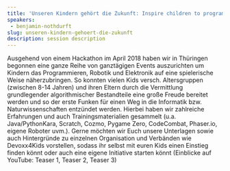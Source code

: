 ```yaml
---
title: 'Unseren Kindern gehört die Zukunft: Inspire children to programming, robotics & engineering!'
speakers:
 - benjamin-nothdurft
slug: unseren-kindern-gehoert-die-zukunft
description: session description
---
```

Ausgehend von einem Hackathon im April 2018 haben wir in Thüringen begonnen eine ganze Reihe von ganztägigen Events auszurichten um Kindern das Programmieren, Robotik und Elektronik auf eine spielerische Weise näherzubringen. So konnten vielen Kids versch. Altersgruppen (zwischen 8-14 Jahren) und ihren Eltern durch die Vermittlung grundlegender algorithmischer Bestandteile eine große Freude bereitet werden und so der erste Funken für einen Weg in die Informatik bzw. Naturwissenschaften entzündet werden. Hierbei haben wir zahlreiche Erfahrungen und auch Trainingsmaterialien gesammelt (u.a. Java/PythonKara, Scratch, Cozmo, Pygame Zero, CodeCombat, Phaser.io, eigene Roboter uvm.). Gerne möchten wir Euch unsere Unterlagen sowie auch Hintergründe zu einzelnen Organisation und Verbänden wie Devoxx4Kids vorstellen, sodass ihr selbst mit euren Kids einen Einstieg finden könnt oder auch eine eigene Initiative starten könnt (Einblicke auf YouTube:  Teaser 1, Teaser 2, Teaser 3)